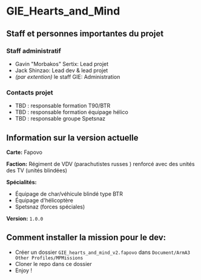 # GIE_Hearts_and_Mind

## Staff et personnes importantes du projet

### Staff administratif
* Gavin "Morbakos" Sertix: Lead projet
* Jack Shinzao: Lead dev & lead projet
* *(par extention)* le staff GIE: Administration

### Contacts projet
* TBD : responsable formation T90/BTR
* TBD : responsable formation équipage hélico
* TBD : responsable groupe Spetsnaz


## Information sur la version actuelle

**Carte:** Fapovo

**Faction:** Régiment de VDV (parachutistes russes ) renforcé avec des unités des TV (unités blindées)

**Spécialités:**
* Équipage de char/véhicule blindé type BTR
* Équipage d'hélicoptère
* Spetsnaz (forces spéciales)

**Version:** `1.0.0`

## Comment installer la mission pour le dev:
* Créer un dossier `GIE_hearts_and_mind_v2.fapovo` dans `Document/ArmA3 Other Profiles/MPMissions`
* Cloner le repo dans ce dossier
* Enjoy !